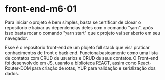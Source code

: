 # front-end-m6-01

Para iniciar o projeto é bem simples, basta se certificar de clonar o repositorio e baixar as dependencias deles com o comando "yarn", após isso basta rodar o comando "yarn start" que o projeto vai ser aberto em seu navegador.

Esse é o repositorio front-end de um plojeto full stack que visa praticar conhacimentos de front e back end. Funciona basicamente como uma lista de contatos com CRUD de usuarios e CRUD de seus contatos. O Front-end foi desenvolvido em JS, usando a biblioteca REACT, assim como React-Router-DOM para criação de rotas, YUP para validação e serialização dos dados.
